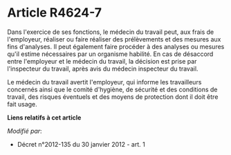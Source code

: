 # Article R4624-7

Dans l'exercice de ses fonctions, le médecin du travail peut, aux frais de l'employeur, réaliser ou faire réaliser des
prélèvements et des mesures aux fins d'analyses. Il peut également faire procéder à des analyses ou mesures qu'il estime
nécessaires par un organisme habilité. En cas de désaccord entre l'employeur et le médecin du travail, la décision est prise
par l'inspecteur du travail, après avis du médecin inspecteur du travail. 

Le médecin du travail avertit l'employeur, qui informe les travailleurs concernés ainsi que le comité d'hygiène, de sécurité
et des conditions de travail, des risques éventuels et des moyens de protection dont il doit être fait usage.

**Liens relatifs à cet article**

_Modifié par_:

  - Décret n°2012-135 du 30 janvier 2012 - art. 1
